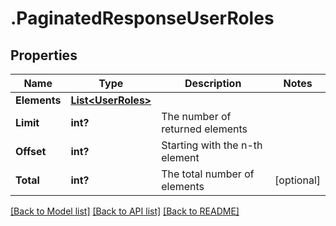 # .PaginatedResponseUserRoles
## Properties

Name | Type | Description | Notes
------------ | ------------- | ------------- | -------------
**Elements** | [**List&lt;UserRoles&gt;**](UserRoles.md) |  | 
**Limit** | **int?** | The number of returned elements | 
**Offset** | **int?** | Starting with the n-th element | 
**Total** | **int?** | The total number of elements | [optional] 

[[Back to Model list]](../README.md#documentation-for-models) [[Back to API list]](../README.md#documentation-for-api-endpoints) [[Back to README]](../README.md)

